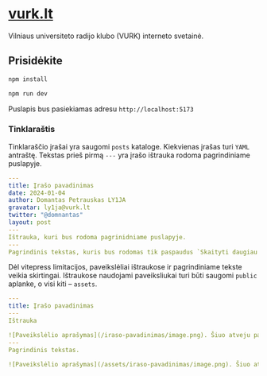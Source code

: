 # [vurk.lt](https://vurk.lt)

Vilniaus universiteto radijo klubo (VURK) interneto svetainė.

## Prisidėkite

```sh
npm install

npm run dev
```

Puslapis bus pasiekiamas adresu `http://localhost:5173`

### Tinklaraštis

Tinklaraščio įrašai yra saugomi `posts` kataloge. Kiekvienas įrašas turi `YAML` antraštę. Tekstas prieš pirmą `---` yra įrašo ištrauka rodoma pagrindiniame puslapyje.

```yaml
---
title: Įrašo pavadinimas
date: 2024-01-04
author: Domantas Petrauskas LY1JA
gravatar: ly1ja@vurk.lt
twitter: "@domnantas"
layout: post
---
Ištrauka, kuri bus rodoma pagrinidniame puslapyje.
---
Pagrindinis tekstas, kuris bus rodomas tik paspaudus `Skaityti daugiau ->`.
```

Dėl vitepress limitacijos, paveikslėliai ištraukose ir pagrindiniame tekste veikia skirtingai. Ištraukose naudojami paveiksliukai turi būti saugomi `public` aplanke, o visi kiti – `assets`.

```yaml
---
title: Įrašo pavadinimas
---
Ištrauka

![Paveikslėlio aprašymas](/iraso-pavadinimas/image.png). Šiuo atveju paveikslėlis saugomas `public/iraso-pavadinimas/image.png`.
---
Pagrindinis tekstas.

![Paveikslėlio aprašymas](/assets/iraso-pavadinimas/image.png). Šiuo atveju paveikslėlis saugomas `assets/iraso-pavadinimas/image.png`.
```
